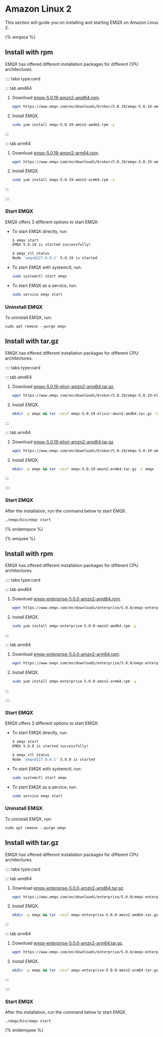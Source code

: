 # Amazon Linux 2

This section will guide you on installing and starting EMQX on Amazon Linux 2.

{% emqxce %}

## Install with rpm

EMQX has offered different installation packages for different CPU architectures. 

:::: tabs type:card

::: tab amd64

1. Download [emqx-5.0.19-amzn2-amd64.rpm](https://www.emqx.com/en/downloads/broker/5.0.19/emqx-5.0.19-amzn2-amd64.rpm). 

   ```bash
   wget https://www.emqx.com/en/downloads/broker/5.0.19/emqx-5.0.19-amzn2-amd64.rpm
   ```

2. Install EMQX. 

   ```bash
   sudo yum install emqx-5.0.19-amzn2-amd64.rpm -y
   ```

:::

::: tab arm64

1. Download [emqx-5.0.19-amzn2-arm64.rpm](https://www.emqx.com/en/downloads/broker/5.0.19/emqx-5.0.19-amzn2-arm64.rpm). 

   ```bash
   wget https://www.emqx.com/en/downloads/broker/5.0.19/emqx-5.0.19-amzn2-arm64.rpm
   ```

2. Install EMQX. 

   ```bash
   sudo yum install emqx-5.0.19-amzn2-arm64.rpm -y
   ```

:::

::::

### Start EMQX

EMQX offers 3 different options to start EMQX:

- To start EMQX directly, run:

  ```bash
  $ emqx start
  EMQX 5.0.19 is started successfully!
  
  $ emqx_ctl status
  Node 'emqx@127.0.0.1' 5.0.19 is started
  ```

- To start EMQX with systemctl, run:

  ```bash
  sudo systemctl start emqx
  ```

- To start EMQX as a service, run:

  ```bash
  sudo service emqx start
  ```

### Uninstall EMQX

To uninstall EMQX, run:

```
sudo apt remove --purge emqx
```

## Install with tar.gz

EMQX has offered different installation packages for different CPU architectures. 

:::: tabs type:card

::: tab amd64

1. Download [emqx-5.0.19-elixir-amzn2-amd64.tar.gz](https://www.emqx.com/en/downloads/broker/5.0.19/emqx-5.0.19-elixir-amzn2-amd64.tar.gz). 

   ```bash
   wget https://www.emqx.com/en/downloads/broker/5.0.19/emqx-5.0.19-elixir-amzn2-amd64.tar.gz
   ```

2. Install EMQX. 

   ```bash
   mkdir -p emqx && tar -zxvf emqx-5.0.19-elixir-amzn2-amd64.tar.gz -C emqx
   ```

:::

::: tab arm64

1. Download [emqx-5.0.19-elixir-amzn2-amd64.tar.gz](https://www.emqx.com/en/downloads/broker/5.0.19/emqx-5.0.19-elixir-amzn2-amd64.tar.gz). 

   ```bash
   wget https://www.emqx.com/en/downloads/broker/5.0.19/emqx-5.0.19-amzn2-arm64.tar.gz
   ```

2. Install EMQX.

   ```bash
   mkdir -p emqx && tar -zxvf emqx-5.0.19-amzn2-arm64.tar.gz -C emqx
   ```

:::

::::

### Start EMQX

After the installation, run the command below to start EMQX.

```bash
./emqx/bin/emqx start
```

{% endemqxce %}

{% emqxee %}

## Install with rpm

EMQX has offered different installation packages for different CPU architectures. 

:::: tabs type:card

::: tab amd64

1. Download [emqx-enterprise-5.0.0-amzn2-amd64.rpm](https://www.emqx.com/en/downloads/enterprise/5.0.0/emqx-enterprise-5.0.0-amzn2-amd64.rpm). 

   ```bash
   wget https://www.emqx.com/en/downloads/enterprise/5.0.0/emqx-enterprise-5.0.0-amzn2-amd64.rpm
   ```

2. Install EMQX. 

   ```bash
   sudo yum install emqx-enterprise-5.0.0-amzn2-amd64.rpm -y
   ```

:::

::: tab arm64

1. Download [emqx-enterprise-5.0.0-amzn2-arm64.rpm](https://www.emqx.com/en/downloads/enterprise/5.0.0/emqx-enterprise-5.0.0-amzn2-arm64.rpm). 

   ```bash
   wget https://www.emqx.com/en/downloads/enterprise/5.0.0/emqx-enterprise-5.0.0-amzn2-arm64.rpm
   ```

2. Install EMQX.

   ```bash
   sudo yum install emqx-enterprise-5.0.0-amzn2-arm64.rpm -y
   ```

:::

::::

### Start EMQX

EMQX offers 3 different options to start EMQX:

- To start EMQX directly, run:

  ```bash
  $ emqx start
  EMQX 5.0.0 is started successfully!
  
  $ emqx_ctl status
  Node 'emqx@127.0.0.1' 5.0.0 is started
  ```

- To start EMQX with systemctl, run:

  ```bash
  sudo systemctl start emqx
  ```

- To start EMQX as a service, run:

  ```bash
  sudo service emqx start
  ```

### Uninstall EMQX

To uninstall EMQX, run:

```
sudo apt remove --purge emqx
```

## Install with tar.gz

EMQX has offered different installation packages for different CPU architectures. 

:::: tabs type:card

::: tab amd64

1. Download [emqx-enterprise-5.0.0-amzn2-amd64.tar.gz](https://www.emqx.com/en/downloads/enterprise/5.0.0/emqx-enterprise-5.0.0-amzn2-amd64.tar.gz). 

   ```bash
   wget https://www.emqx.com/en/downloads/enterprise/5.0.0/emqx-enterprise-5.0.0-amzn2-amd64.tar.gz
   ```

2. Install EMQX.

   ```bash
   mkdir -p emqx && tar -zxvf emqx-enterprise-5.0.0-amzn2-amd64.tar.gz -C emqx
   ```

:::

::: tab arm64

1. Download [emqx-enterprise-5.0.0-amzn2-arm64.tar.gz](https://www.emqx.com/en/downloads/enterprise/5.0.0/emqx-enterprise-5.0.0-amzn2-arm64.tar.gz). 

   ```bash
   wget https://www.emqx.com/en/downloads/enterprise/5.0.0/emqx-enterprise-5.0.0-amzn2-arm64.tar.gz
   ```

2. Install EMQX.

   ```bash
   mkdir -p emqx && tar -zxvf emqx-enterprise-5.0.0-amzn2-arm64.tar.gz -C emqx
   ```

:::

::::

### Start EMQX

After the installation, run the command below to start EMQX.

```
./emqx/bin/emqx start
```

{% endemqxee %}